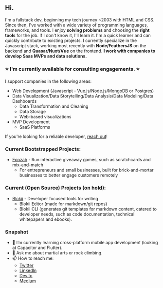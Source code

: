 ## Hi.
I'm a fullstack dev, beginning my tech journey ~2003 with HTML and CSS. Since then, I've worked with a wide variety of programming languages, frameworks, and tools. I enjoy **solving problems** and choosing the **right tools** for the job. If I don't know it, I'll learn it. I'm a quick learner and can quickly contribute to existing projects. I currently specialize in the Javascript stack, working most recently with **Node/FeathersJS** on the backend and **Quasar/Nuxt/Vue** on the frontend. **I work with companies to develop Saas MVPs and data solutions.** 

### ⭐ I'm currently available for consulting engagements. ⭐  

I support companies in the following areas:

- Web Development (Javascript - Vue.js/Node.js/MongoDB or Postgres)
- Data Visualization/Data Storytelling/Data Analysis/Data Modeling/Data Dashboards
  - Data Transformation and Cleaning
  - Data Storage
  - Web-based visualizations
- MVP Development
  - SaaS Platforms

If you're looking for a reliable developer, [reach out](https://www.rachelcheuk.com/contact)!

### Current Bootstrapped Projects:

* [Eonzah](https://eonzah.com) - Run interactive giveaway games, such as scratchcards and mix-and-match
  - For entrepreneurs and small businesses, built for brick-and-mortar businesses to better engage customers remotely  

### Current (Open Source) Projects (on hold):

* [Blokii](www.blokii.com) - Developer focused tools for writing
  - Blokii Editor (made for markdown/git repos)
  - Blokii CLI (generates git templates for markdown content, catered to developer needs, such as code documentation, technical whitepapers and ebooks). 

### Snapshot
- 🌱 I’m currently learning cross-platform mobile app development (looking at Capacitor and Flutter).
- 💬 Ask me about martial arts or rock climbing.
- 📫 How to reach me: 
  * [Twitter](twitter.com/@rachel_cheuk)
  * [LinkedIn](linkedin.com/in/rachelcheuk)
  * [Dev.to](https://dev.to/rachel_cheuk)
  * [Medium](https://medium.com/@rachel.cheuk)
